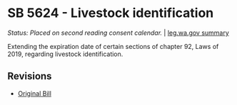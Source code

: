 # SB 5624 - Livestock identification
*Status: Placed on second reading consent calendar.* | [leg.wa.gov summary](https://app.leg.wa.gov/billsummary?BillNumber=5624&Year=2021)

Extending the expiration date of certain sections of chapter 92, Laws of 2019, regarding livestock identification.

## Revisions
* [Original Bill](1/)